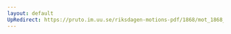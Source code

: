 ```yaml
---
layout: default
UpRedirect: https://pruto.im.uu.se/riksdagen-motions-pdf/1868/mot_1868__ak__152/mot_1868__ak__152-001.pdf
---
```

